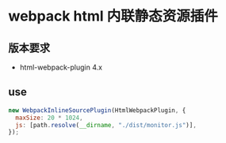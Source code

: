 # webpack html 内联静态资源插件

## 版本要求

- html-webpack-plugin 4.x

## use

```javascript
new WebpackInlineSourcePlugin(HtmlWebpackPlugin, {
  maxSize: 20 * 1024,
  js: [path.resolve(__dirname, "./dist/monitor.js")],
});
```
